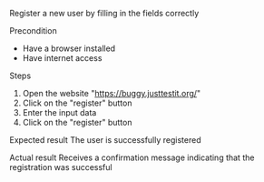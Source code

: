 Register a new user by filling in the fields correctly

Precondition
* Have a browser installed
* Have internet access

Steps
1. Open the website "https://buggy.justtestit.org/"
2. Click on the "register" button
3. Enter the input data
4. Click on the "register" button

Expected result
The user is successfully registered

Actual result
Receives a confirmation message indicating that the registration was successful
